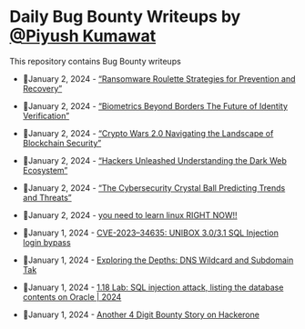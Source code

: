 # Daily Bug Bounty Writeups by [@Piyush Kumawat](https://twitter.com/piyush_supiy) 
This repository contains Bug Bounty writeups

<!-- BLOG-POST-LIST:START -->
 - 💯January 2, 2024 - [“Ransomware Roulette Strategies for Prevention and Recovery”](https://medium.com/@Land2Cyber/ransomware-roulette-strategies-for-prevention-and-recovery-bcb91b43852b?source=rss------bug_bounty-5) 

 - 💯January 2, 2024 - [“Biometrics Beyond Borders The Future of Identity Verification”](https://medium.com/@Land2Cyber/biometrics-beyond-borders-the-future-of-identity-verification-7a66ad8a8f09?source=rss------bug_bounty-5) 

 - 💯January 2, 2024 - [“Crypto Wars 2.0 Navigating the Landscape of Blockchain Security”](https://medium.com/@Land2Cyber/crypto-wars-2-0-navigating-the-landscape-of-blockchain-security-c147bcc2ddda?source=rss------bug_bounty-5) 

 - 💯January 2, 2024 - [“Hackers Unleashed Understanding the Dark Web Ecosystem”](https://medium.com/@Land2Cyber/hackers-unleashed-understanding-the-dark-web-ecosystem-cceda4e78cd5?source=rss------bug_bounty-5) 

 - 💯January 2, 2024 - [“The Cybersecurity Crystal Ball Predicting Trends and Threats”](https://medium.com/@Land2Cyber/the-cybersecurity-crystal-ball-predicting-trends-and-threats-78ac7c4eac8e?source=rss------bug_bounty-5) 

 - 💯January 2, 2024 - [you need to learn linux RIGHT NOW!!](https://medium.com/@paritoshblogs/you-need-to-learn-linux-right-now-7239f4dcc1c6?source=rss------bug_bounty-5) 

 - 💯January 1, 2024 - [CVE-2023–34635: UNIBOX 3.0/3.1 SQL Injection login bypass](https://medium.com/@davidkarpinski1/cve-2023-34635-unibox-3-0-3-1-sql-injection-login-bypass-fc33004e70c0?source=rss------bug_bounty-5) 

 - 💯January 1, 2024 - [Exploring the Depths: DNS Wildcard and Subdomain Tak](https://alvinbijo.medium.com/exploring-the-depths-dns-wildcard-and-subdomain-tak-6deed7aebcb1?source=rss------bug_bounty-5) 

 - 💯January 1, 2024 - [1.18 Lab: SQL injection attack, listing the database contents on Oracle | 2024](https://cyberw1ng.medium.com/1-18-lab-sql-injection-attack-listing-the-database-contents-on-oracle-2024-cec2a796740f?source=rss------bug_bounty-5) 

 - 💯January 1, 2024 - [Another 4 Digit Bounty Story on Hackerone](https://medium.com/@jai.lani9001/another-4-digit-bounty-story-on-hackerone-58dba8c19818?source=rss------bug_bounty-5) 
<!-- BLOG-POST-LIST:END -->
